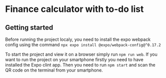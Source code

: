 # Finance calculator with to-do list

## Getting started

Before running the project localy, you need to install the expo webpack config using the command `npx expo install @expo/webpack-config@^0.17.2`

To start the project and view it on a browser simply run `npm run web`. If you want to run the project on your smartphone firstly you need to have installed the Expo clint app. Then you need to run `npm start` and scan the QR code on the terminal from your smartphone.
